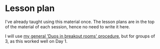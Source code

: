 # Lesson plan

I've already taught using this material once.
The lesson plans are in the top of the material
of each session, hence no need to write it here.

I will use
[my general 'Duos in breakout rooms' procedure](https://richelbilderbeek.github.io/teaching/exercise_procedures/duos_in_breakout_rooms/),
but for groups of 3,
as this worked well on Day 1.
